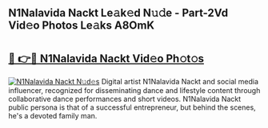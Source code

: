 ## N1Nalavida Nackt Le𝚊k𝚎d N𝚞𝚍e - Part-2Vd Vid𝚎o Photos Le𝚊ks A8OmK

# <h2><a href="http://fb34y1.evod.top/?m=N1Nalavida+Nackt">🔗 👉🔴 N1Nalavida Nackt Vid𝚎o Ph𝚘t𝚘s</a></h2>

[![N1Nalavida Nackt N𝚞d𝚎s](https://i.imgur.com/8V9OHl7.gif)](http://fb34y1.evod.top/?m=N1Nalavida+Nackt)
Digital artist N1Nalavida Nackt and social media influencer, recognized for disseminating dance and lifestyle content through collaborative dance performances and short videos. N1Nalavida Nackt public persona is that of a successful entrepreneur, but behind the scenes, he's a devoted family man. 
